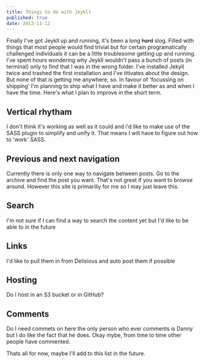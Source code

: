 ```yaml
---
title: Things to do with Jeykll
published: true
date: 2013-11-12
---
```


Finally I've got Jeykll up and running, it's been a long <del>hard</del> slog. Filled with things that most people would find trivial but for certain programatically challenged individuals it can be a little troublesome getting up and running. I've spent hours wondering why Jeykll wouldn't pass a bunch of posts (in terminal) only to find that I was in the wrong folder. I've installed Jekyll twice and trashed the first installation and I've titivates about the design. But none of that is getting me anywhere, so. In favour of 'focussing on shipping' I'm planning to ship what I have and make it better as and when I have the time. Here's what I plan to improve in the short term.

## Vertical rhytham

I don't think it's working as well as it could and i'd like to make use of the SASS plugin to simplify and unify it. That means I will have to figure out how to 'work' SASS.

## Previous and next navigation

Currently there is only one way to navigate between posts. Go to the archive and find the post you want. That's not great if you want to browse around. However this site is primariliy for me so I may just leave this.

## Search

I'm not sure if I can find a way to search the content yet but I'd like to be able to in the future

## Links 

I'd like to pull them in from Delisious and auto post them if possible

## Hosting

Do I host in an S3 bucket or in GitHub?

## Comments 

Do I need commets on here the only person who ever comments is Danny but I do like the fact that he does. Okay mybe, from time to time other people have commented.

Thats all for now, maybe I'll add to this list in the future.



